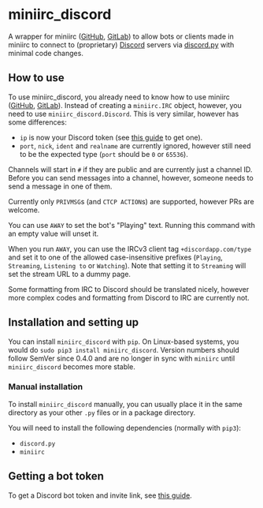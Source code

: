 # miniirc_discord

A wrapper for miniirc ([GitHub], [GitLab]) to allow bots or clients made in
miniirc to connect to (proprietary) [Discord] servers via [discord.py] with
minimal code changes.


## How to use

To use miniirc_discord, you already need to know how to use miniirc ([GitHub],
[GitLab]). Instead of creating a `miniirc.IRC` object, however, you need to
use `miniirc_discord.Discord`. This is very similar, however has some
differences:

 - `ip` is now your Discord token (see [this guide] to get one).
 - `port`, `nick`, `ident` and `realname` are currently ignored, however still
    need to be the expected type (`port` should be `0` or `65536`).

Channels will start in `#` if they are public and are currently just a channel
ID. Before you can send messages into a channel, however, someone needs to send
a message in one of them.

Currently only `PRIVMSG`s (and `CTCP ACTION`s) are supported, however PRs are
welcome.

You can use `AWAY` to set the bot's "Playing" text. Running this
command with an empty value will unset it.

When you run `AWAY`, you can use the IRCv3 client tag `+discordapp.com/type`
and set it to one of the allowed case-insensitive prefixes (`Playing`,
`Streaming`, `Listening to` or `Watching`). Note that setting it to `Streaming`
will set the stream URL to a dummy page.


Some formatting from IRC to Discord should be translated nicely, however
more complex codes and formatting from Discord to IRC are currently not.

## Installation and setting up

You can install `miniirc_discord` with `pip`. On Linux-based systems, you would
do `sudo pip3 install miniirc_discord`. Version numbers should follow SemVer
since 0.4.0 and are no longer in sync with `miniirc` until `miniirc_discord`
becomes more stable.

### Manual installation

To install `miniirc_discord` manually, you can usually place it in the same
directory as your other `.py` files or in a package directory.

You will need to install the following dependencies (normally with `pip3`):
 - `discord.py`
 - `miniirc`

## Getting a bot token

To get a Discord bot token and invite link, see [this guide].

[GitHub]:       https://github.com/luk3yx/miniirc
[GitLab]:       https://gitlab.com/luk3yx/miniirc
[Discord]:      https://discordapp.com
[discord.py]:   https://github.com/Rapptz/discord.py
[this guide]:   https://github.com/reactiflux/discord-irc/wiki/Creating-a-discord-bot-&-getting-a-token
